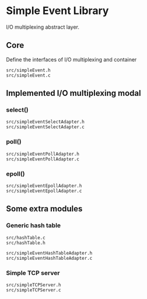 # Simple Event Library
I/O multiplexing abstract layer.

## Core
Define the interfaces of I/O multiplexing and container
```
src/simpleEvent.h
src/simpleEvent.c
```

## Implemented I/O multiplexing modal
### select()
```
src/simpleEventSelectAdapter.h
src/simpleEventSelectAdapter.c
```
### poll()
```
src/simpleEventPollAdapter.h
src/simpleEventPollAdapter.c
```
### epoll()
```
src/simpleEventEpollAdapter.h
src/simpleEventEpollAdapter.c
```

## Some extra modules
### Generic hash table
```
src/hashTable.c
src/hashTable.h

src/simpleEventHashTableAdapter.h
src/simpleEventHashTableAdapter.c
```
### Simple TCP server
```
src/simpleTCPServer.h
src/simpleTCPServer.c
```